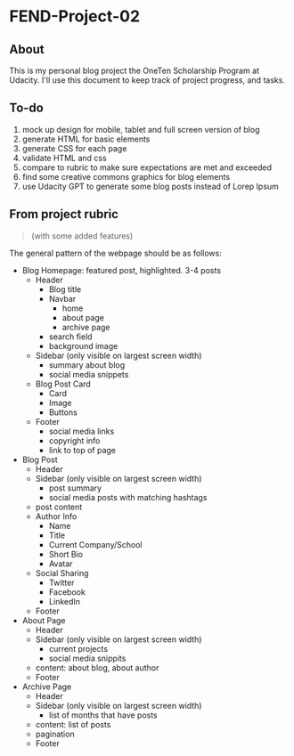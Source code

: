 # FEND-Project-02
## About
This is my personal blog project the OneTen Scholarship Program at Udacity. I'll use this document to keep track of project progress, and tasks.

## To-do
1. mock up design for mobile, tablet and full screen version of blog
2. generate HTML for basic elements
3. generate CSS for each page
4. validate HTML and css
5. compare to rubric to make sure expectations are met and exceeded 
6. find some creative commons graphics for blog elements
7. use Udacity GPT to generate some blog posts instead of Lorep Ipsum

## From project rubric

> (with some added features)

The general pattern of the webpage should be as follows:

- Blog Homepage: featured post, highlighted. 3-4 posts
    - Header
        - Blog title
        - Navbar
            - home
            - about page
            - archive page
        - search field
        - background image
    - Sidebar (only visible on largest screen width)
        - summary about blog
        - social media snippets
    - Blog Post Card
        - Card
        - Image
        - Buttons
    - Footer
        - social media links
        - copyright info
        - link to top of page
- Blog Post
    - Header
    - Sidebar (only visible on largest screen width)
        - post summary
        - social media posts with matching hashtags
    - post content
    - Author Info
        - Name
        - Title
        - Current Company/School
        - Short Bio
        - Avatar
    - Social Sharing
        - Twitter
        - Facebook
        - LinkedIn
    - Footer
- About Page
    - Header
    - Sidebar (only visible on largest screen width)
        - current projects
        - social media snippits
    - content: about blog, about author
    - Footer
- Archive Page
    - Header
    - Sidebar (only visible on largest screen width)
        - list of months that have posts
    - content: list of posts
    - pagination
    - Footer